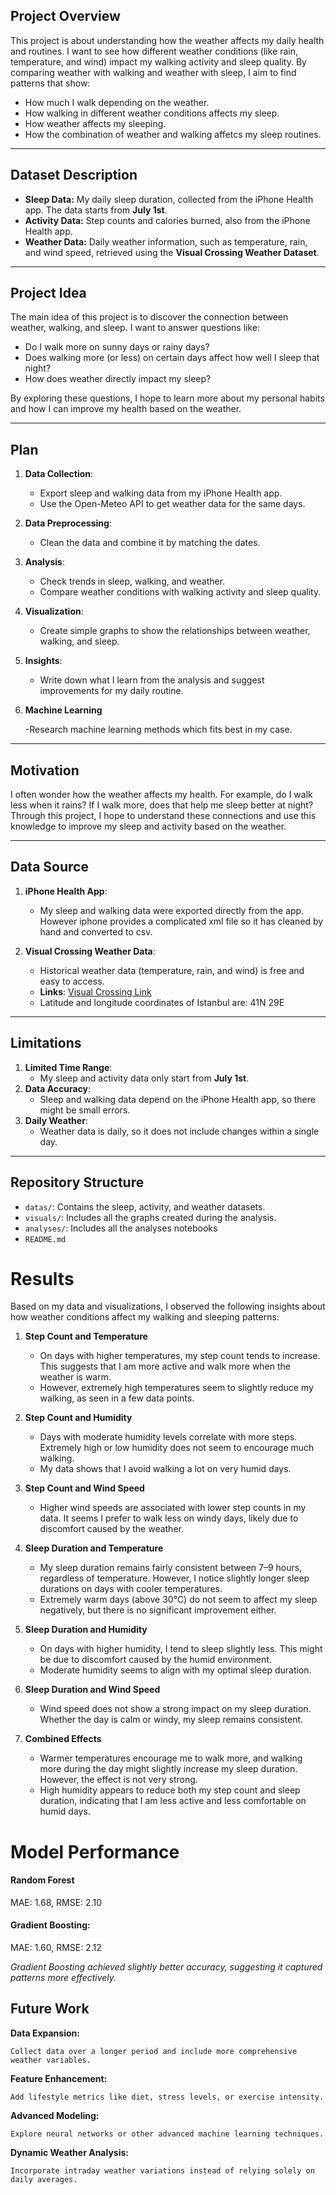 ## Project Overview

This project is about understanding how the weather affects my daily health and routines. I want to see how different weather conditions (like rain, temperature, and wind) impact my walking activity and sleep quality. By comparing weather with walking and weather with sleep, I aim to find patterns that show:

- How much I walk depending on the weather.
- How walking in different weather conditions affects my sleep.
- How weather affects my sleeping.
- How the combination of weather and walking affetcs my sleep routines.

---

## Dataset Description

- **Sleep Data:** My daily sleep duration, collected from the iPhone Health app. The data starts from **July 1st**.
- **Activity Data:** Step counts and calories burned, also from the iPhone Health app.
- **Weather Data:** Daily weather information, such as temperature, rain, and wind speed, retrieved using the **Visual Crossing Weather Dataset**.

---

## Project Idea

The main idea of this project is to discover the connection between weather, walking, and sleep. I want to answer questions like:

- Do I walk more on sunny days or rainy days?
- Does walking more (or less) on certain days affect how well I sleep that night?
- How does weather directly impact my sleep?

By exploring these questions, I hope to learn more about my personal habits and how I can improve my health based on the weather.

---

## Plan

1. **Data Collection**:

   - Export sleep and walking data from my iPhone Health app.
   - Use the Open-Meteo API to get weather data for the same days.
2. **Data Preprocessing**:

   - Clean the data and combine it by matching the dates.
3. **Analysis**:

   - Check trends in sleep, walking, and weather.
   - Compare weather conditions with walking activity and sleep quality.
4. **Visualization**:

   - Create simple graphs to show the relationships between weather, walking, and sleep.
5. **Insights**:

   - Write down what I learn from the analysis and suggest improvements for my daily routine.
6. **Machine Learning**

   -Research machine learning methods which fits best in my case.

---

## Motivation

I often wonder how the weather affects my health. For example, do I walk less when it rains? If I walk more, does that help me sleep better at night? Through this project, I hope to understand these connections and use this knowledge to improve my sleep and activity based on the weather.

---

## Data Source

1. **iPhone Health App**:

   - My sleep and walking data were exported directly from the app. However iphone provides a complicated xml file so it has cleaned by hand and converted to csv.
2. **Visual Crossing Weather Data**:

   - Historical weather data (temperature, rain, and wind) is free and easy to access.
   - **Links**: [Visual Crossing Link](https://www.visualcrossing.com/weather/weather-data-services#)
   - Latitude and longitude coordinates of Istanbul are: 41N 29E

---

## Limitations

1. **Limited Time Range**:
   - My sleep and activity data only start from **July 1st**.
2. **Data Accuracy**:
   - Sleep and walking data depend on the iPhone Health app, so there might be small errors.
3. **Daily Weather**:
   - Weather data is daily, so it does not include changes within a single day.

---

## Repository Structure

- `datas/`: Contains the sleep, activity, and weather datasets.
- `visuals/`: Includes all the graphs created during the analysis.
- `analyses/`: Includes all the analyses notebooks
- `README.md`

# Results

Based on my data and visualizations, I observed the following insights about how weather conditions affect my walking and sleeping patterns:

1. **Step Count and Temperature**

   - On days with higher temperatures, my step count tends to increase. This suggests that I am more active and walk more when the weather is warm.
   - However, extremely high temperatures seem to slightly reduce my walking, as seen in a few data points.
2. **Step Count and Humidity**

   - Days with moderate humidity levels correlate with more steps. Extremely high or low humidity does not seem to encourage much walking.
   - My data shows that I avoid walking a lot on very humid days.
3. **Step Count and Wind Speed**

   - Higher wind speeds are associated with lower step counts in my data. It seems I prefer to walk less on windy days, likely due to discomfort caused by the weather.
4. **Sleep Duration and Temperature**

   - My sleep duration remains fairly consistent between 7–9 hours, regardless of temperature. However, I notice slightly longer sleep durations on days with cooler temperatures.
   - Extremely warm days (above 30°C) do not seem to affect my sleep negatively, but there is no significant improvement either.
5. **Sleep Duration and Humidity**

   - On days with higher humidity, I tend to sleep slightly less. This might be due to discomfort caused by the humid environment.
   - Moderate humidity seems to align with my optimal sleep duration.
6. **Sleep Duration and Wind Speed**

   - Wind speed does not show a strong impact on my sleep duration. Whether the day is calm or windy, my sleep remains consistent.
7. **Combined Effects**

   - Warmer temperatures encourage me to walk more, and walking more during the day might slightly increase my sleep duration. However, the effect is not very strong.
   - High humidity appears to reduce both my step count and sleep duration, indicating that I am less active and less comfortable on humid days.

# **Model Performance**

#### Random Forest

MAE: 1.68, RMSE: 2.10

#### **Gradient Boosting:**

MAE: 1.60, RMSE: 2.12

*Gradient Boosting achieved slightly better accuracy, suggesting it captured patterns more effectively.*

## **Future Work**

**Data Expansion:**

    Collect data over a longer period and include more comprehensive weather variables.

**Feature Enhancement:**

    Add lifestyle metrics like diet, stress levels, or exercise intensity.

**Advanced Modeling:**

    Explore neural networks or other advanced machine learning techniques.

**Dynamic Weather Analysis:**

    Incorporate intraday weather variations instead of relying solely on daily averages.
